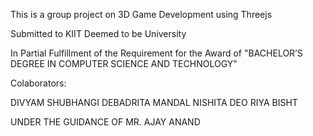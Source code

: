 This is a group project on 3D Game Development using Threejs

Submitted to KIIT Deemed to be University

In Partial Fulfillment of the Requirement for the Award of "BACHELOR’S DEGREE IN COMPUTER SCIENCE AND TECHNOLOGY"

Colaborators:

DIVYAM
SHUBHANGI
DEBADRITA MANDAL
NISHITA DEO
RIYA BISHT

UNDER THE GUIDANCE OF MR. AJAY ANAND
